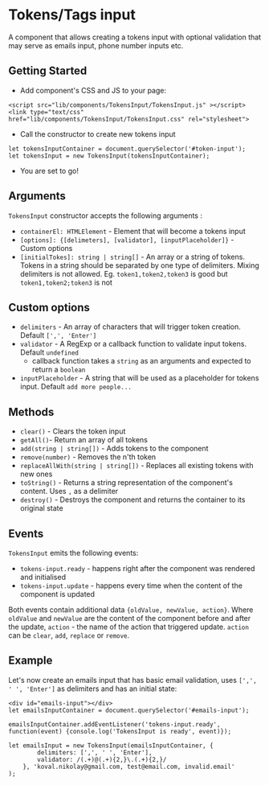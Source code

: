 # Tokens/Tags input
A component that allows creating a tokens input with optional validation that may serve as emails input, phone number inputs etc.

## Getting Started

* Add component's CSS and JS to your page:
```
<script src="lib/components/TokensInput/TokensInput.js" ></script>
<link type="text/css" href="lib/components/TokensInput/TokensInput.css" rel="stylesheet">
```

* Call the constructor to create new tokens input

```
let tokensInputContainer = document.querySelector('#token-input');
let tokensInput = new TokensInput(tokensInputContainer);
```

* You are set to go!

## Arguments

`TokensInput` constructor accepts the following arguments :

* `containerEl: HTMLElement` - Element that will become a tokens input
* `[options]: {[delimeters], [validator], [inputPlaceholder]}` - Custom options
* `[initialTokes]: string | string[]` - An array or a string of tokens. Tokens in a string should be separated by one
type of delimiters. Mixing delimiters is not allowed.
Eg. `token1,token2,token3` is good but `token1,token2;token3` is not

## Custom options

* `delimiters` - An array of characters that will trigger token creation. Default `[',', 'Enter']`
* `validator` - A RegExp or a callback function to validate input tokens. Default `undefined`
    * callback function takes a `string` as an arguments and expected to return a `boolean`
* `inputPlaceholder` - A string that will be used as a placeholder for tokens input. Default `add more people...`

## Methods

* `clear()` - Clears the token input
* `getAll()`- Return an array of all tokens
* `add(string | string[])` - Adds tokens to the component
* `remove(number)` - Removes the n'th token
* `replaceAllWith(string | string[])` - Replaces all existing tokens with new ones
* `toString()` - Returns a string representation of the component's content. Uses `,` as a delimiter
* `destroy()` - Destroys the component and returns the container to its original state

## Events
`TokensInput` emits the following events:

* `tokens-input.ready` - happens right after the component was rendered and initialised
* `tokens-input.update` - happens every time when the content of the component is updated

Both events contain additional data `{oldValue, newValue, action}`. Where `oldValue` and `newValue` are the content of 
the component before and after the update, `action` - the name of the action that triggered update. 
`action` can be `clear`, `add`, `replace` or `remove`.

## Example

Let's now create an emails input that has basic email validation, uses `[',', ' ', 'Enter']` as delimiters
and has an initial state:

```
<div id="emails-input"></div>
let emailsInputContainer = document.querySelector('#emails-input');

emailsInputContainer.addEventListener('tokens-input.ready', function(event) {console.log('TokensInput is ready', event)});

let emailsInput = new TokensInput(emailsInputContainer, {
        delimiters: [',', ' ', 'Enter'],
        validator: /(.+)@(.+){2,}\.(.+){2,}/
    }, 'koval.nikolay@gmail.com, test@email.com, invalid.email'
);
```
